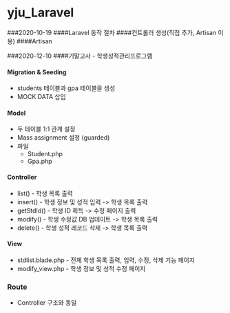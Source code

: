 # yju_Laravel

###2020-10-19
####Laravel 동작 절차
####컨트롤러 생성(직접 추가, Artisan 이용)
####Artisan

###2020-12-10
####기말고사 - 학생성적관리프로그램
#### Migration & Seeding
- students 테이블과 gpa 테이블을 생성
- MOCK DATA 삽입

#### Model
- 두 테이블 1:1 관계 설정
- Mass assignment 설정 (guarded) 
- 파일     
    - Student.php
    - Gpa.php

#### Controller
- list() - 학생 목록 출력
- insert() - 학생 정보 및 성적 입력 -> 학생 목록 출력
- getStdId() - 학생 ID 획득 -> 수정 페이지 출력
- modify() - 학생 수정값 DB 업데이트 -> 학생 목록 출력 
- delete() - 학생 성적 레코드 삭제 -> 학생 목록 출력

#### View
- stdlist.blade.php - 전체 학생 목록 출력, 입력, 수정, 삭제 기능 페이지
- modify_view.php - 학생 정보 및 성적 수정 페이지

### Route
- Controller 구조와 동일 



